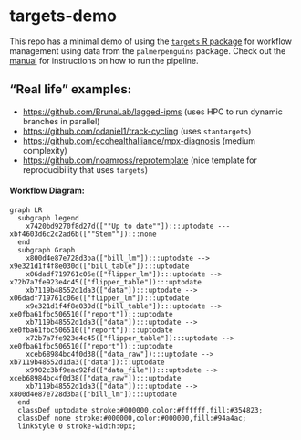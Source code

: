 
<!-- README.md is generated from README.Rmd. Please edit that file -->

# targets-demo

<!-- badges: start -->
<!-- badges: end -->

This repo has a minimal demo of using the [`targets` R
package](https://books.ropensci.org/targets/) for workflow management
using data from the `palmerpenguins` package. Check out the
[manual](https://books.ropensci.org/targets/walkthrough.html#inspect-the-pipeline)
for instructions on how to run the pipeline.

## “Real life” examples:

- <https://github.com/BrunaLab/lagged-ipms> (uses HPC to run dynamic
  branches in parallel)
- <https://github.com/odaniel1/track-cycling> (uses `stantargets`)
- <https://github.com/ecohealthalliance/mpx-diagnosis> (medium
  complexity)
- <https://github.com/noamross/reprotemplate> (nice template for
  reproducibility that uses `targets`)

#### Workflow Diagram:

``` mermaid
graph LR
  subgraph legend
    x7420bd9270f8d27d([""Up to date""]):::uptodate --- xbf4603d6c2c2ad6b([""Stem""]):::none
  end
  subgraph Graph
    x800d4e87e728d3ba(["bill_lm"]):::uptodate --> x9e321d1f4f8e030d(["bill_table"]):::uptodate
    x06dadf719761c06e(["flipper_lm"]):::uptodate --> x72b7a7fe923e4c45(["flipper_table"]):::uptodate
    xb7119b48552d1da3(["data"]):::uptodate --> x06dadf719761c06e(["flipper_lm"]):::uptodate
    x9e321d1f4f8e030d(["bill_table"]):::uptodate --> xe0fba61fbc506510(["report"]):::uptodate
    xb7119b48552d1da3(["data"]):::uptodate --> xe0fba61fbc506510(["report"]):::uptodate
    x72b7a7fe923e4c45(["flipper_table"]):::uptodate --> xe0fba61fbc506510(["report"]):::uptodate
    xceb68984bc4f0d38(["data_raw"]):::uptodate --> xb7119b48552d1da3(["data"]):::uptodate
    x9902c3bf9eac92fd(["data_file"]):::uptodate --> xceb68984bc4f0d38(["data_raw"]):::uptodate
    xb7119b48552d1da3(["data"]):::uptodate --> x800d4e87e728d3ba(["bill_lm"]):::uptodate
  end
  classDef uptodate stroke:#000000,color:#ffffff,fill:#354823;
  classDef none stroke:#000000,color:#000000,fill:#94a4ac;
  linkStyle 0 stroke-width:0px;
```
